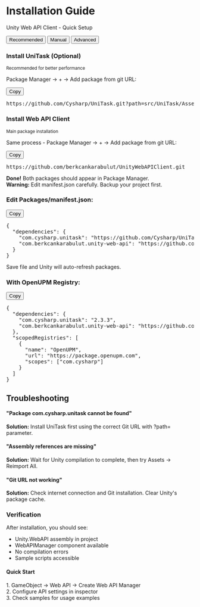 <!DOCTYPE html>
<html lang="en"> 
<body>
    <div class="container">
        <div class="header">
            <h1><i class="fas fa-rocket"></i> Installation Guide</h1>
            <p>Unity Web API Client - Quick Setup</p>
        </div> 
        <div class="content">
            <div class="method-tabs">
                <button class="tab active" onclick="showTab('recommended')">
                    <i class="fas fa-star"></i> Recommended
                </button>
                <button class="tab" onclick="showTab('manual')">
                    <i class="fas fa-code"></i> Manual
                </button>
                <button class="tab" onclick="showTab('advanced')">
                    <i class="fas fa-cogs"></i> Advanced
                </button>
            </div> 
            <!-- Recommended Method -->
            <div id="recommended" class="tab-content active">
                <div class="step">
                    <div class="step-header"> 
                        <div>
                            <h3>Install UniTask (Optional)</h3>
                            <small>Recommended for better performance</small>
                        </div>
                    </div>
                    <div class="step-content">
                        <p>Package Manager → + → Add package from git URL:</p>
                        <div class="code-block">
                            <button class="copy-btn" onclick="copy(this)">Copy</button>
                            <pre>https://github.com/Cysharp/UniTask.git?path=src/UniTask/Assets/Plugins/UniTask</pre>
                        </div>
                    </div>
                </div> 
                <div class="step">
                    <div class="step-header"> 
                        <div>
                            <h3>Install Web API Client</h3>
                            <small>Main package installation</small>
                        </div>
                    </div>
                    <div class="step-content">
                        <p>Same process - Package Manager → + → Add package from git URL:</p>
                        <div class="code-block">
                            <button class="copy-btn" onclick="copy(this)">Copy</button>
                            <pre>https://github.com/berkcankarabulut/UnityWebAPIClient.git</pre>
                        </div>
                        <div class="alert alert-success">
                            <strong><i class="fas fa-check"></i> Done!</strong> Both packages should appear in Package Manager.
                        </div>
                    </div>
                </div>
            </div> 
            <!-- Manual Method -->
            <div id="manual" class="tab-content">
                <div class="alert alert-warning">
                    <strong><i class="fas fa-exclamation-triangle"></i> Warning:</strong> Edit manifest.json carefully. Backup your project first.
                </div> 
                <h3>Edit Packages/manifest.json:</h3>
                <div class="code-block">
                    <button class="copy-btn" onclick="copy(this)">Copy</button>
                    <pre>{
  "dependencies": {
    "com.cysharp.unitask": "https://github.com/Cysharp/UniTask.git?path=src/UniTask/Assets/Plugins/UniTask",
    "com.berkcankarabulut.unity-web-api": "https://github.com/berkcankarabulut/UnityWebAPIClient.git"
  }
}</pre>
                </div>
                <p>Save file and Unity will auto-refresh packages.</p>
            </div> 
            <!-- Advanced Method -->
            <div id="advanced" class="tab-content">
                <h3>With OpenUPM Registry:</h3>
                <div class="code-block">
                    <button class="copy-btn" onclick="copy(this)">Copy</button>
                    <pre>{
  "dependencies": {
    "com.cysharp.unitask": "2.3.3",
    "com.berkcankarabulut.unity-web-api": "https://github.com/berkcankarabulut/UnityWebAPIClient.git"
  },
  "scopedRegistries": [
    {
      "name": "OpenUPM",
      "url": "https://package.openupm.com",
      "scopes": ["com.cysharp"]
    }
  ]
}</pre>
                </div>
            </div> 
            <!-- Troubleshooting -->
            <div class="troubleshooting">
                <h2><i class="fas fa-wrench"></i> Troubleshooting</h2> 
                <div class="problem">
                    <h4><i class="fas fa-times-circle"></i> "Package com.cysharp.unitask cannot be found"</h4>
                    <p><strong>Solution:</strong> Install UniTask first using the correct Git URL with ?path= parameter.</p>
                </div> 
                <div class="problem">
                    <h4><i class="fas fa-times-circle"></i> "Assembly references are missing"</h4>
                    <p><strong>Solution:</strong> Wait for Unity compilation to complete, then try Assets → Reimport All.</p>
                </div> 
                <div class="problem">
                    <h4><i class="fas fa-times-circle"></i> "Git URL not working"</h4>
                    <p><strong>Solution:</strong> Check internet connection and Git installation. Clear Unity's package cache.</p>
                </div>
            </div> 
            <!-- Verification -->
            <div class="verification">
                <h3><i class="fas fa-check-circle"></i> Verification</h3>
                <p>After installation, you should see:</p>
                <ul>
                    <li>Unity.WebAPI assembly in project</li>
                    <li>WebAPIManager component available</li>
                    <li>No compilation errors</li>
                    <li>Sample scripts accessible</li>
                </ul>
            </div> 
            <!-- Quick Start -->
            <div class="alert alert-info">
                <h4><i class="fas fa-rocket"></i> Quick Start</h4>
                <p>1. GameObject → Web API → Create Web API Manager<br>
                2. Configure API settings in inspector<br>
                3. Check samples for usage examples</p>
            </div>
        </div>
    </div>  
</body>
</html>

